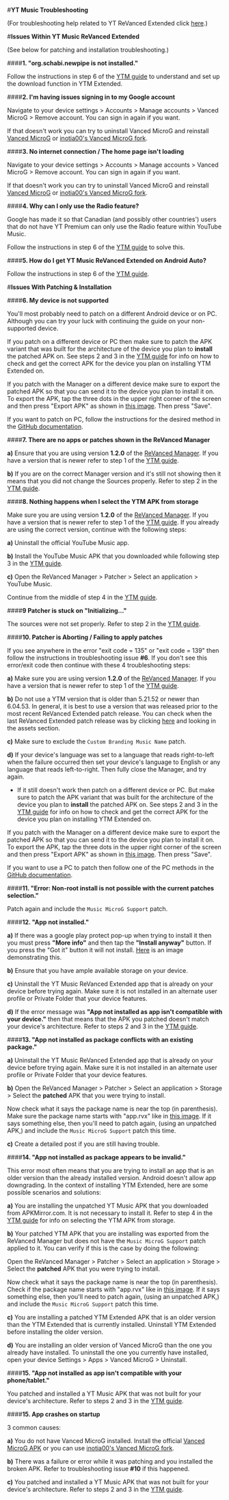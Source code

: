 #**YT Music Troubleshooting**

(For troubleshooting help related to YT ReVanced Extended click [here](https://www.reddit.com/r/revancedextended/wiki/yt-troubleshooting/).)


#**Issues Within YT Music ReVanced Extended**

(See below for patching and installation troubleshooting.)




####**1. "org.schabi.newpipe is not installed."**

Follow the instructions in step 6 of the [YTM guide](https://www.reddit.com/r/revancedextended/wiki/ytm-guide/#wiki_downloader_setup) to understand and set up the download function in YTM Extended.




####**2. I'm having issues signing in to my Google account**

Navigate to your device settings > Accounts > Manage accounts > Vanced MicroG > Remove account. You can sign in again if you want.

If that doesn't work you can try to uninstall Vanced MicroG and reinstall [Vanced MicroG](https://github.com/TeamVanced/VancedMicroG/releases/latest) or [inotia00's Vanced MicroG fork](https://github.com/inotia00/VancedMicroG/releases/latest).





####**3. No internet connection / The home page isn't loading**

Navigate to your device settings > Accounts > Manage accounts > Vanced MicroG > Remove account. You can sign in again if you want.

If that doesn't work you can try to uninstall Vanced MicroG and reinstall [Vanced MicroG](https://github.com/TeamVanced/VancedMicroG/releases/latest) or [inotia00's Vanced MicroG fork](https://github.com/inotia00/VancedMicroG/releases/latest).





####**4. Why can I only use the Radio feature?**

Google has made it so that Canadian (and possibly other countries') users that do not have YT Premium can only use the Radio feature within YouTube Music.

Follow the instructions in step 6 of the [YTM guide](https://www.reddit.com/r/revancedextended/wiki/ytm-guide/#wiki_spoof_app_version_setup_.28for_canadian_users.29) to solve this.




####**5. How do I get YT Music ReVanced Extended on Android Auto?**

Follow the instructions in step 6 of the [YTM guide](https://www.reddit.com/r/revancedextended/wiki/ytm-guide/#wiki_android_auto_setup).







#**Issues With Patching & Installation**



####**6. My device is not supported**

You'll most probably need to patch on a different Android device or on PC. Although you can try your luck with continuing the guide on your non-supported device.

If you patch on a different device or PC then make sure to patch the APK variant that was built for the architecture of the device you plan to **install** the patched APK on. See steps 2 and 3 in the [YTM guide](https://www.reddit.com/r/revancedextended/wiki/yt-guide/#wiki_2._revanced_manager_settings) for info on how to check and get the correct APK for the device you plan on installing YTM Extended on.

If you patch with the Manager on a different device make sure to export the patched APK so that you can send it to the device you plan to install it on. To export the APK, tap the three dots in the upper right corner of the screen and then press "Export APK" as shown in [this image](https://imgur.com/a/JqmfzAj). Then press "Save".

If you want to patch on PC, follow the instructions for the desired method in the [GitHub documentation](https://github.com/inotia00/revanced-documentation#wiki).



####**7. There are no apps or patches shown in the ReVanced Manager**

**a)** Ensure that you are using version **1.2.0** of the [ReVanced Manager](https://github.com/revanced/revanced-manager/releases/tag/v1.2.0). If you have a version that is newer refer to step 1 of the [YTM guide](https://www.reddit.com/r/revancedextended/wiki/ytm-guide/#wiki_1._downloading_the_revanced_manager_.26amp.3B_vanced_microg).

**b)** If you are on the correct Manager version and it's still not showing then it means that you did not change the Sources properly. Refer to step 2 in the [YTM guide](https://www.reddit.com/r/revancedextended/wiki/ytm-guide/#wiki_2._revanced_manager_settings).




####**8. Nothing happens when I select the YTM APK from storage**

Make sure you are using version **1.2.0** of the [ReVanced Manager](https://github.com/revanced/revanced-manager/releases/tag/v1.2.0). If you have a version that is newer refer to step 1 of the [YTM guide](https://www.reddit.com/r/revancedextended/wiki/ytm-guide/#wiki_1._downloading_the_revanced_manager_.26amp.3B_vanced_microg). If you already are using the correct version, continue with the following steps:

**a)** Uninstall the official YouTube Music app.

**b)** Install the YouTube Music APK that you downloaded while following step 3 in the [YTM guide](https://www.reddit.com/r/revancedextended/wiki/ytm-guide/#wiki_3._downloading_the_ytm_apk).

**c)** Open the ReVanced Manager > Patcher > Select an application > YouTube Music.

Continue from the middle of step 4 in the [YTM guide](https://www.reddit.com/r/revancedextended/wiki/ytm-guide/#wiki_4._patching_the_apk).




####**9 Patcher is stuck on "Initializing..."**

The sources were not set properly. Refer to step 2 in the [YTM guide](https://www.reddit.com/r/revancedextended/wiki/ytm-guide/#wiki_2._revanced_manager_settings).




####**10. Patcher is Aborting / Failing to apply patches**

If you see anywhere in the error "exit code = 135" or "exit code = 139" then follow the instructions in troubleshooting issue **#6**. If you don't see this error/exit code then continue with these 4 troubleshooting steps:

**a)** Make sure you are using version **1.2.0** of the [ReVanced Manager](https://github.com/revanced/revanced-manager/releases/tag/v1.2.0). If you have a version that is newer refer to step 1 of the [YTM guide](https://www.reddit.com/r/revancedextended/wiki/ytm-guide/#wiki_1._downloading_the_revanced_manager_.26amp.3B_vanced_microg).

**b)** Do not use a YTM version that is older than 5.21.52 or newer than 6.04.53. In general, it is best to use a version that was released prior to the most recent ReVanced Extended patch release. You can check when the last ReVanced Extended patch release was by clicking [here](https://github.com/inotia00/revanced-patches/releases/latest) and looking in the assets section.

**c)** Make sure to exclude the `Custom Branding Music Name` patch.

**d)** If your device's language was set to a language that reads right-to-left when the failure occurred then set your device's language to English or any language that reads left-to-right. Then fully close the Manager, and try again.

* If it still doesn't work then patch on a different device or PC. But make sure to patch the APK variant that was built for the architecture of the device you plan to **install** the patched APK on. See steps 2 and 3 in the [YTM guide](https://www.reddit.com/r/revancedextended/wiki/yt-guide/#wiki_2._revanced_manager_settings) for info on how to check and get the correct APK for the device you plan on installing YTM Extended on.

If you patch with the Manager on a different device make sure to export the patched APK so that you can send it to the device you plan to install it on. To export the APK, tap the three dots in the upper right corner of the screen and then press "Export APK" as shown in [this image](https://imgur.com/a/JqmfzAj). Then press "Save".

If you want to use a PC to patch then follow one of the PC methods in the [GitHub documentation](https://github.com/inotia00/revanced-documentation#wiki).




####**11. "Error: Non-root install is not possible with the current patches selection."**

Patch again and include the `Music MicroG Support` patch.




####**12. "App not installed."**

**a)** If there was a google play protect pop-up when trying to install it then you must press **"More info"** and then tap the **"Install anyway"** button. If you press the "Got it" button it will not install. [Here](https://imgur.com/a/Ck8nfhn) is an image demonstrating this.

**b)** Ensure that you have ample available storage on your device.

**c)** Uninstall the YT Music ReVanced Extended app that is already on your device before trying again. Make sure it is not installed in an alternate user profile or Private Folder that your device features.

**d)** If the error message was **"App not installed as app isn't compatible with your device."** then that means that the APK you patched doesn't match your device's architecture. Refer to steps 2 and 3 in the [YTM guide](https://www.reddit.com/r/revancedextended/wiki/yt-guide/#wiki_2._revanced_manager_settings).




####**13. "App not installed as package conflicts with an existing package."**

**a)** Uninstall the YT Music ReVanced Extended app that is already on your device before trying again. Make sure it is not installed in an alternate user profile or Private Folder that your device features.

**b)** Open the ReVanced Manager > Patcher > Select an application > Storage > Select the **patched** APK that you were trying to install.

Now check what it says the package name is near the top (in parenthesis). Make sure the package name starts with "app.rvx" like in [this image](https://imgur.com/a/AlYepUa). If it says something else, then you'll need to patch again, (using an unpatched APK,) and include the `Music MicroG Support` patch this time.

**c)** Create a detailed post if you are still having trouble.




####**14. "App not installed as package appears to be invalid."**

This error most often means that you are trying to install an app that is an older version than the already installed version. Android doesn't allow app downgrading. In the context of installing YTM Extended, here are some possible scenarios and solutions:

**a)** You are installing the unpatched YT Music APK that you downloaded from APKMirror.com. It is not necessary to install it. Refer to step 4 in the [YTM guide](https://www.reddit.com/r/revancedextended/wiki/ytm-guide/#wiki_4._patching_the_apk) for info on selecting the YTM APK from storage.

**b)** Your patched YTM APK that you are installing was exported from the ReVanced Manager but does not have the `Music MicroG Support` patch applied to it. You can verify if this is the case by doing the following:

Open the ReVanced Manager > Patcher > Select an application > Storage > Select the **patched** APK that you were trying to install.

Now check what it says the package name is near the top (in parenthesis). Check if the package name starts with "app.rvx" like in [this image](https://imgur.com/a/AlYepUa). If it says something else, then you'll need to patch again, (using an unpatched APK,) and include the `Music MicroG Support` patch this time.

**c)** You are installing a patched YTM Extended APK that is an older version than the YTM Extended that is currently installed. Uninstall YTM Extended before installing the older version.

**d)** You are installing an older version of Vanced MicroG than the one you already have installed. To uninstall the one you currently have installed, open your device Settings > Apps > Vanced MicroG > Uninstall.




####**15. "App not installed as app isn't compatible with your phone/tablet."**

You patched and installed a YT Music APK that was not built for your device's architecture. Refer to steps 2 and 3 in the [YTM guide](https://www.reddit.com/r/revancedextended/wiki/ytm-guide/#wiki_2._revanced_manager_settings).




####**15. App crashes on startup**

3 common causes:

**a)** You do not have Vanced MicroG installed. Install the official [Vanced MicroG APK](https://github.com/TeamVanced/VancedMicroG/releases/latest) or you can use [inotia00's Vanced MicroG fork](https://github.com/inotia00/VancedMicroG/releases/latest).

**b)** There was a failure or error while it was patching and you installed the broken APK. Refer to troubleshooting issue **#10** if this happened.

**c)** You patched and installed a YT Music APK that was not built for your device's architecture. Refer to steps 2 and 3 in the [YTM guide](https://www.reddit.com/r/revancedextended/wiki/yt-guide/#wiki_2._revanced_manager_settings).